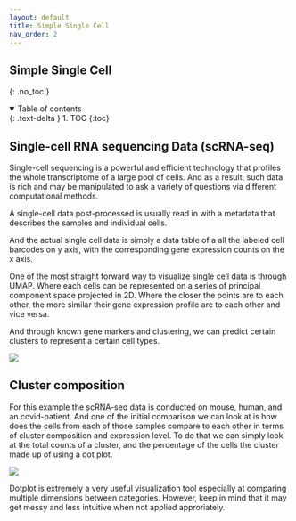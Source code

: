 ```yaml
---
layout: default
title: Simple Single Cell 
nav_order: 2
---
```


## Simple Single Cell 
{: .no_toc }

<details open markdown="block">
  <summary>
    Table of contents
  </summary>
  {: .text-delta }
1. TOC
{:toc}
</details>


## Single-cell RNA sequencing Data (scRNA-seq)

Single-cell sequencing is a powerful and efficient technology that profiles the whole transcriptome of a large pool of cells. And as a result, such data is rich and may be manipulated to ask a variety of questions via different computational methods. 

A single-cell data post-processed is usually read in with a metadata that describes the samples and individual cells.
	
<!--
orig.ident  nCount_RNA  nFeature_RNA specie seurat_clusters cluster condition
GGTATTAATCTC_0105	Moe_0105	2859.618	1725	mouse	1	mOSNs	Mouse
GTCCTAGGTAGA_0105	Moe_0105	3261.495	2171	mouse	4	mOSNs/SUS	Mouse
AACAGCGTAAGC_0105	Moe_0105	3126.335	1960	mouse	24	iOSNs	Mouse
TCATCAGAGATC_0105	Moe_0105	2193.834	960	mouse	1	mOSNs	Mouse
CAGCTGATGTCC_0105	Moe_0105	1508.292	538	mouse	1	mOSNs	Mouse
AGGCTCATGACA_0105	Moe_0105	1707.622	650	mouse	4	mOSNs/SUS	Mouse
GGTTATTCGTGG_0105	Moe_0105	1784.866	701	mouse	0	mOSNs	Mouse
ACCTGAAGGAGT_0105	Moe_0105	2607.098	1298	mouse	12	iOSNs	Mouse
CAAGAGATAGCC_0105	Moe_0105	2219.591	1066	mouse	1	mOSNs	Mouse
TGCTGCTCCCAG_0105	Moe_0105	2481.906	1261	mouse	2	iOSNs	Mouse
-->

And the actual single cell data is simply a data table of a all the labeled cell barcodes on y axis, with the corresponding gene expression counts on the x axis. 

One of the most straight forward way to visualize single cell data is through UMAP. Where each cells can be represented on a series of principal component space projected in 2D. Where the closer the points are to each other, the more similar their gene expression profile are to each other and vice versa. 

And through known gene markers and clustering, we can predict certain clusters to represent a certain cell types. 

![](/resource/1_Single_Cell/SIF_Umap_cluster.png)


## Cluster composition 

For this example the scRNA-seq data is conducted on mouse, human, and an covid-patient. And one of the initial comparison we can look at is how does the cells from each of those samples compare to each other in terms of cluster composition and expression level. To do that we can simply look at the total counts of a cluster, and the percentage of the cells the cluster made up of using a dot plot. 

![](/resource/1_Single_Cell/SIF_percent_table.png)

Dotplot is extremely a very useful visualization tool especially at comparing multiple dimensions between categories. However, keep in mind that it may get messy and less intuitive when not applied approriately. 


























